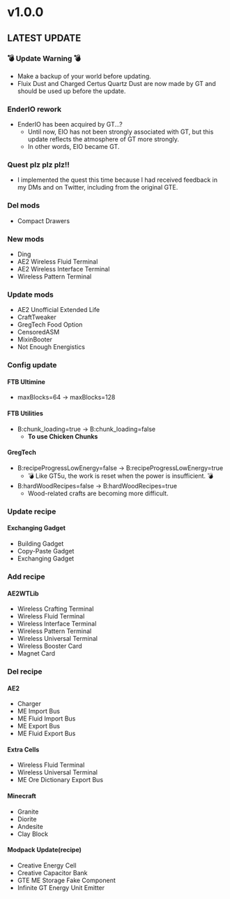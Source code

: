 # v1.0.0
## LATEST UPDATE
### 💣 Update Warning 💣
* Make a backup of your world before updating.
* Fluix Dust and Charged Certus Quartz Dust are now made by GT and should be used up before the update. 

### EnderIO rework
* EnderIO has been acquired by GT...?
    * Until now, EIO has not been strongly associated with GT, but this update reflects the atmosphere of GT more strongly.
    * In other words, EIO became GT.

### Quest plz plz plz!!
* I implemented the quest this time because I had received feedback in my DMs and on Twitter, including from the original GTE.

### Del mods
* Compact Drawers

### New mods
* Ding
* AE2 Wireless Fluid Terminal
* AE2 Wireless Interface Terminal
* Wireless Pattern Terminal

### Update mods
* AE2 Unofficial Extended Life
* CraftTweaker
* GregTech Food Option
* CensoredASM
* MixinBooter
* Not Enough Energistics

### Config update
#### FTB Ultimine
* maxBlocks=64 -> maxBlocks=128

#### FTB Utilities
* B:chunk_loading=true -> B:chunk_loading=false
    * **To use Chicken Chunks**

#### GregTech
* B:recipeProgressLowEnergy=false -> B:recipeProgressLowEnergy=true
    * 💣 Like GT5u, the work is reset when the power is insufficient. 💣
* B:hardWoodRecipes=false -> B:hardWoodRecipes=true
    * Wood-related crafts are becoming more difficult.

### Update recipe
#### Exchanging Gadget
* Building Gadget
* Copy-Paste Gadget
* Exchanging Gadget

### Add recipe
#### AE2WTLib
* Wireless Crafting Terminal
* Wireless Fluid Terminal
* Wireless Interface Terminal
* Wireless Pattern Terminal
* Wireless Universal Terminal
* Wireless Booster Card
* Magnet Card

### Del recipe
#### AE2
* Charger
* ME Import Bus
* ME Fluid Import Bus
* ME Export Bus
* ME Fluid Export Bus

#### Extra Cells
* Wireless Fluid Terminal
* Wireless Universal Terminal
* ME Ore Dictionary Export Bus

#### Minecraft
* Granite
* Diorite
* Andesite
* Clay Block

#### Modpack Update(recipe)
* Creative Energy Cell
* Creative Capacitor Bank
* GTE ME Storage Fake Component
* Infinite GT Energy Unit Emitter
